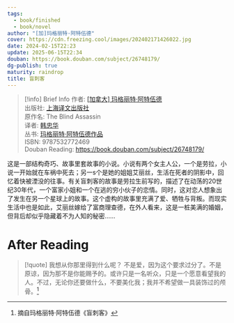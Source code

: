 ```yaml
---
tags:
  - book/finished
  - book/novel
author: "[加]玛格丽特·阿特伍德"
cover: https://cdn.freezing.cool/images/202402171426022.jpg
date: 2024-02-15T22:23
update: 2025-06-15T22:34
douban: https://book.douban.com/subject/26748179/
dg-publish: true
maturity: raindrop
title: 盲刺客
---
```


>[!info] Brief Info
>作者: [[加拿大] 玛格丽特·阿特伍德](https://book.douban.com/author/607288)  
>出版社: [上海译文出版社](https://book.douban.com/press/2582)  
>原作名: The Blind Assassin  
>译者: [韩忠华](https://book.douban.com/search/%E9%9F%A9%E5%BF%A0%E5%8D%8E)  
>丛书: [玛格丽特·阿特伍德作品](https://book.douban.com/series/33478)  
>ISBN: 9787532772469  
>Douban Reading: https://book.douban.com/subject/26748179/

这是一部结构奇巧、故事里套故事的小说。小说有两个女主人公，一个是劳拉，小说一开始就在车祸中死去；另一s个是她的姐姐艾丽丝，生活在死者的阴影中，回忆着快被湮没的往事。有关盲刺客的故事是劳拉生前写的，描述了在动荡的20世纪30年代，一个富家小姐和一个在逃的穷小伙子的恋情。同时，这对恋人想象出了发生在另一个星球上的故事。这个虚构的故事里充满了爱、牺牲与背叛。而现实生活中也是如此，艾丽丝嫁给了富商理查德，在外人看来，这是一桩美满的婚姻，但背后却似乎隐藏着不为人知的秘密……

# After Reading

>[!quote] 我想从你那里得到什么呢？
>不是爱，因为这个要求过分了。不是原谅，因为那不是你能赐予的。或许只是一名听众，只是一个愿意看望我的人。不过，无论你还要做什么，不要美化我；我并不希望做一具装饰过的颅骨。[^1]

[^1]: 摘自玛格丽特·阿特伍德《盲刺客》